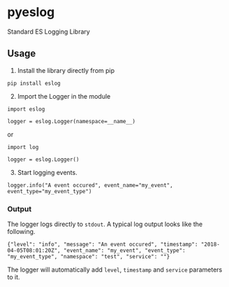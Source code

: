 # pyeslog
Standard ES Logging Library


## Usage

1. Install the library directly from pip
```
pip install eslog
```

2. Import the Logger in the module
```
import eslog

logger = eslog.Logger(namespace=__name__)
```

or

```
import log

logger = eslog.Logger()
```

3. Start logging events.

```
logger.info("A event occured", event_name="my_event", event_type="my_event_type")
```

### Output

The logger logs directly to `stdout`. A typical log output looks like the following.
```
{"level": "info", "message": "An event occured", "timestamp": "2018-04-05T08:01:20Z", "event_name": "my_event", "event_type": "my_event_type", "namespace": "test", "service": ""}
```
The logger will automatically add `level`, `timestamp` and `service` parameters to it.
